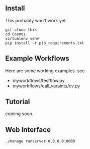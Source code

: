## Install
This probably won't work yet

	git clone this
	cd Cosmos
	virtualenv venv
	pip install -r pip_requirements.txt

## Example Workflows

Here are some working examples.  see
* myworkflows/testflow.py
* myworkflows/call_varaints/cv.py


## Tutorial

coming soon.

## Web Interface
`./manage runserver 0.0.0.0:8000`
